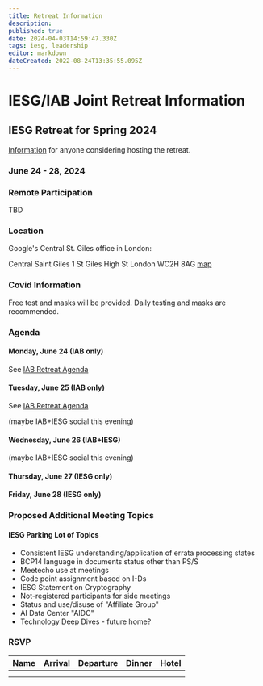 ```yaml
---
title: Retreat Information
description: 
published: true
date: 2024-04-03T14:59:47.330Z
tags: iesg, leadership
editor: markdown
dateCreated: 2022-08-24T13:35:55.095Z
---
```


# IESG/IAB Joint Retreat Information
##  IESG Retreat for Spring 2024 
[Information](https://docs.google.com/document/d/1qhVhBBAbjujyjSZygTPeqWOs6Vg1zU-DLVTVodV7bDw/edit?usp=sharing) for anyone considering hosting the retreat. 

### June 24 - 28, 2024 



### Remote Participation 

TBD



### Location 

Google's Central St. Giles office in London:

Central Saint Giles
1 St Giles High St
London
WC2H 8AG
[map](https://www.google.com/maps/place/Central+Saint+Giles/)
 
### Covid Information 

Free test and masks will be provided. Daily testing and masks are recommended.


### Agenda 

#### Monday, June 24 (IAB only)

See [IAB Retreat Agenda](https://wiki.ietf.org/group/iab/2024_Retreat)

#### Tuesday, June 25 (IAB only)

See [IAB Retreat Agenda](https://wiki.ietf.org/group/iab/2024_Retreat)

(maybe IAB+IESG social this evening)

#### Wednesday, June 26 (IAB+IESG)

(maybe IAB+IESG social this evening)

#### Thursday, June 27 (IESG only)

#### Friday, June 28 (IESG only)

### Proposed Additional Meeting Topics

#### IESG Parking Lot of Topics

* Consistent IESG understanding/application of errata processing states
* BCP14 language in documents status other than PS/S
* Meetecho use at meetings
* Code point assignment based on I-Ds
* IESG Statement on Cryptography
* Not-registered participants for side meetings
* Status and use/disuse of "Affiliate Group"
* AI Data Center "AIDC"
* Technology Deep Dives - future home?

### RSVP

| Name        | Arrival    | Departure  | Dinner  | Hotel |
| :---        |   :----:   |    :----:  | :----:  |:----: |
|      |   |  |      | |
|       |  |  |      | |





